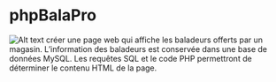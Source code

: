 phpBalaPro
==========




![Alt text](http://redabenhsain.com/images/balad.jpg)
créer une page web qui affiche les baladeurs offerts par un magasin. L’information des baladeurs est conservée dans une base de données MySQL. Les requêtes SQL et le code PHP permettront de déterminer le contenu HTML de la page.
